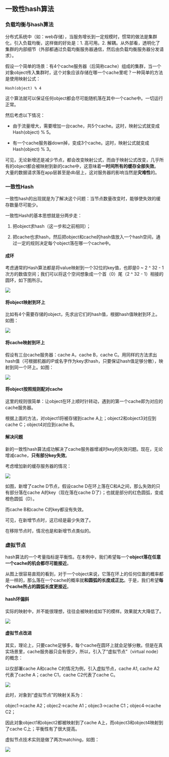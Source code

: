 ## 一致性hash算法

### 负载均衡与hash算法
分布式系统中（如：web存储），当服务增长到一定规模时，惯常的做法是集群化，引入负载均衡，这样做的好处是：1. 高可用。2. 解耦。从外部看，透明化了集群的内部细节（外部都通过负载均衡服务器通信，然后由负载均衡服务器分发请求）。

假设一个简单的场景：有4个cache服务器（后简称cache）组成的集群，当一个对象object传入集群时，这个对象应该存储在哪一个cache里呢？一种简单的方法是使用映射公式：

`Hash(object) % 4`

这个算法就可以保证任何object都会尽可能随机落在其中一个cache中。一切运行正常。

然后考虑以下情况：

 - 由于流量增大，需要增加一台cache，共5个cache。这时，映射公式就变成Hash(object) % 5。

 - 有一个cache服务器down掉，变成3个cache。这时，映射公式就变成Hash(object) % 3。


可见，无论新增还是减少节点，都会改变映射公式，而由于映射公式改变，几乎所有的object都会被映射到新的cache中，这意味着**一时间所有的缓存全部失效**。 大量的数据请求落在app层甚至是db层上，这对服务器的影响当然是**灾难性**的。

### 一致性Hash
一致性hash的出现就是为了解决这个问题：当节点数量改变时，能够使失效的缓存数量尽可能少。

一致性Hash的基本思想就是分两步走：

1. 把object求hash（这一步和之前相同）；

2. 把cache也求hash，然后把object和cache的hash值放入一个hash空间，通过一定的规则决定每个object落在哪一个cache中。

#### 成环
考虑通常的Hash算法都是将value映射到一个32位的key值，也即是0 ~ 2 ^ 32 - 1次方的数值空间；我们可以将这个空间想象成一个首（0）尾（2 ^ 32 - 1）相接的圆环，如下图所示。

![](image/hash0.jpg)

#### 将object映射到环上

比如有4个需要存储的object，先求出它们的hash值，根据hash值映射到环上。如图：

![](image/hash1.jpg)

#### 将cache映射到环上
假设有三台cache服务器：cache A，cache B，cache C。用同样的方法求出hash值（可根据机器的IP或名字作为key求hash，只要保证hash值足够分散），映射到同一个环上。如图：

![](image/hash3.jpg)

#### 将object按照规则配对cache
这里的规则很简单：让object在环上顺时针转动，遇到的第一个cache即为对应的cache服务器。

根据上面的方法，对object1将被存储到cache A上；object2和object3对应到cache C；object4对应到cache B。

#### 解决问题
新的一致性hash算法成功解决了cache服务器增减时key的失效问题。现在，无论增减cache，**只有部分key失效**。

考虑增加新的缓存服务器的情况：

![](image/hash4.jpg)

如图，新增了cache D节点，假设cache D在环上落在C和A之间，那么失效的只有部分落在cache A的key（现在落在cache D了）；也就是部分的红色圆弧，变成橙色圆弧（D）。

而cache B和cache C的key都没有失效。

可见，在新增节点时，这已经是最少失效了。

在移除节点时，情况也是和新增节点类似的。


### 虚拟节点
hash算法的一个考量指标是平衡性。在本例中，我们希望每一个**object落在任意一个cache的机会都尽可能接近**。

从图上很容易直观的看到，对于一个object来说，它落在环上的任何位置的概率都是一样的，那么落在一个cache的概率就**和圆弧的长度成正比**。于是，我们希望**每个cache所占的圆弧长度更接近**。

#### hash环偏斜
实际的映射中，并不能很理想，往往会被映射成如下的模样。效果就大大降低了。

![](image/hash7.jpg)

#### 虚拟节点改进

其实，理论上，只要cache足够多，每个cache在圆环上就会足够分散。但是在真实场景里，cache服务器只会有很少，所以，引入了“虚拟节点”（virtual node）的概念：

以仅部署cache A和cache C的情况为例，引入虚拟节点，cache A1, cache A2代表了cache A；cache C1，cache C2代表了cache C。

![](image/hash5.jpg)

此时，对象到“虚拟节点”的映射关系为：

objec1->cache A2；objec2->cache A1；objec3->cache C1；objec4->cache C2；

因此对象object1和object2都被映射到了cache A上，而object3和object4映射到了cache C上；平衡性有了很大提高。

虚拟节点技术实则是做了两次matching，如图：

![](image/hash6.jpg)
